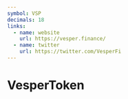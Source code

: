 ```yaml
---
symbol: VSP
decimals: 18
links:
  - name: website
    url: https://vesper.finance/
  - name: twitter
    url: https://twitter.com/VesperFi
---
```


# VesperToken
